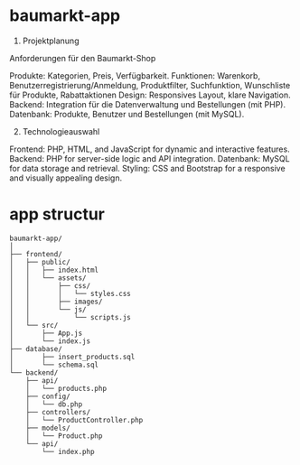 # baumarkt-app

1. Projektplanung

Anforderungen für den Baumarkt-Shop

  Produkte: Kategorien, Preis, Verfügbarkeit.
  Funktionen: Warenkorb, Benutzerregistrierung/Anmeldung, Produktfilter, Suchfunktion, Wunschliste für Produkte, Rabattaktionen
  Design: Responsives Layout, klare Navigation.
  Backend: Integration für die Datenverwaltung und Bestellungen (mit PHP).
  Datenbank: Produkte, Benutzer und Bestellungen (mit MySQL).

2. Technologieauswahl

  Frontend: PHP, HTML, and JavaScript for dynamic and interactive features.
  Backend: PHP for server-side logic and API integration.
  Datenbank: MySQL for data storage and retrieval.
  Styling: CSS and Bootstrap for a responsive and visually appealing design.

# app structur
```
baumarkt-app/
│
├── frontend/
│   ├── public/
│   │   ├── index.html
│   │   └── assets/
│   │       ├── css/
│   │       │   └── styles.css
│   │       ├── images/
│   │       └── js/
│   │           └── scripts.js
│   └── src/
│       ├── App.js
│       └── index.js
├── database/
│       ├── insert_products.sql
│       └── schema.sql
└── backend/
    ├── api/
    │   └── products.php
    ├── config/
    │   └── db.php
    ├── controllers/
    │   └── ProductController.php
    ├── models/
    │   └── Product.php
    └── api/
        └── index.php